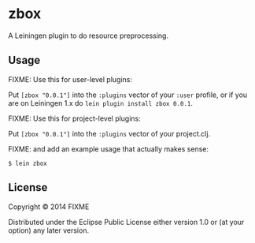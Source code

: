 # zbox

A Leiningen plugin to do resource preprocessing.

## Usage

FIXME: Use this for user-level plugins:

Put `[zbox "0.0.1"]` into the `:plugins` vector of your
`:user` profile, or if you are on Leiningen 1.x do `lein plugin install
zbox 0.0.1`.

FIXME: Use this for project-level plugins:

Put `[zbox "0.0.1"]` into the `:plugins` vector of your project.clj.

FIXME: and add an example usage that actually makes sense:

    $ lein zbox

## License

Copyright © 2014 FIXME

Distributed under the Eclipse Public License either version 1.0 or (at
your option) any later version.
